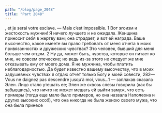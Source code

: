 ```yaml
---
path: "/blog/page_2048"
title: "Part 2048"
---
```


, et je serai votre esclave.
— Mais c’est impossible.
1 Вот эгоизм и жестокость мужчин! Я ничего лучшего и не ожидала. Женщина приносит себя в жертву вам; она страдает, и вот ей награда. Ваше высочество, какое имеете вы право требовать от меня отчета в моих привязанностях и дружеских чувствах? Это человек, бывший для меня больше чем отцом.
2 Ну да, может быть, чувства, которые он питает ко мне, не совсем отеческие; но ведь из-зa этого не следует же мне отказывать ему от моего дома. Я не мужчина, чтобы платить неблагодарностью. Да будет известно вашему высочеству, что в моих задушевных чувствах я отдаю отчет только Богу и моей совести,
282— Vous ne daignez pas descendre jusqu’à moi, vous...1 — заплакав сказала Элен.
Лицо стало утешать ее; Элен же сквозь слезы говорила (как бы забывшись), что ничто не может мешать ей выйти замуж, что есть примеры (тогда еще мало было примеров, но она назвала Наполеона и других высоких особ), что она никогда не была женою своего мужа, что она была принесе

